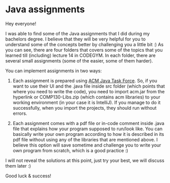 # Java assignments
Hey everyone!

I was able to find some of the Java assignments that I did during my bachelors degree. I believe that they will be very helpful for you to understand some of the concepts better by challenging you a little bit :)  As you can see, there are four folders that covers some of the topics that you learned till (including) lecture 14 in CODEGYM. In each folder, there are several small assignments (some of the easier, some of them harder). 

You can implement assignments in two ways:

1) Each assignment is prepared using [ACM Java Task Force](https://cs.stanford.edu/people/eroberts/jtf/). So, if you want to use their UI and the .java file inside src folder (which points that where you need to write the code), you need to import acm.jar from the hyperlink or COMP130-Libs.zip (which contains acm libraries) to your working environment (in your case it is IntelliJ). If you manage to do it successfully, when you import the projects, they should run without errors.

2) Each assignment comes with a pdf file or in-code comment inside .java file that explains how your program supposed to run/look like. You can basically write your own program according to how it is described in its pdf file without using any of the libraries that are mentioned above. I believe this option will save sometime and challenge you to write your own program from scratch, which is a good practice :)

I will not reveal the solutions at this point, just try your best, we will discuss them later :)

Good luck & success!
